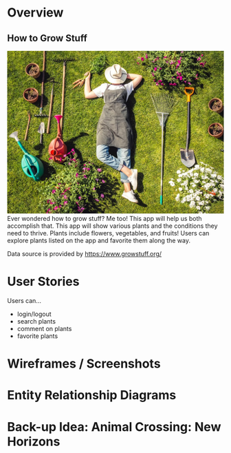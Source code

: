 # Overview

## How to Grow Stuff

![gardner posed with garden tools](images/gardener-sleeping-on-lawn.jpeg)
Ever wondered how to grow stuff? Me too! This app will help us both accomplish that. This app will show various plants and the conditions they need to thrive. Plants include flowers, vegetables, and fruits! Users can explore plants listed on the app and favorite them along the way.

Data source is provided by https://www.growstuff.org/

# User Stories

Users can...
* login/logout
* search plants
* comment on plants
* favorite plants

# Wireframes / Screenshots


# Entity Relationship Diagrams

# Back-up Idea: Animal Crossing: New Horizons